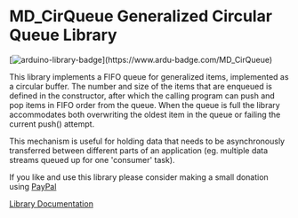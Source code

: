 # MD_CirQueue Generalized Circular Queue Library

[![arduino-library-badge](https://www.ardu-badge.com/badge/MD_CirQueue.svg?)](https://www.ardu-badge.com/MD_CirQueue)

This library implements a FIFO queue for generalized items, implemented as a circular buffer. The number and size of the items that are enqueued is defined in the constructor, after which the calling program can push and pop items in FIFO order from the queue. When the queue is full the library accommodates both overwriting the oldest item in the queue or failing the current push() attempt.

This mechanism is useful for holding data that needs to be asynchronously transferred between different parts of an application (eg. multiple data streams queued up for one 'consumer' task).

If you like and use this library please consider making a small donation using [PayPal](https://paypal.me/MajicDesigns/4USD)

[Library Documentation](https://majicdesigns.github.io/MD_CirQueue/)